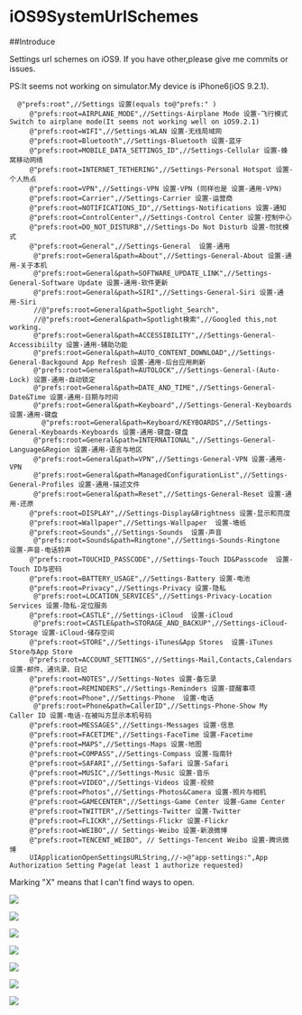 # iOS9SystemUrlSchemes

##Introduce

Settings url schemes on iOS9. If you have other,please give me commits or issues.

PS:It seems not working on simulator.My device is iPhone6(iOS 9.2.1).

```objc
  @"prefs:root",//Settings 设置(equals to@"prefs:" )
     @"prefs:root=AIRPLANE_MODE",//Settings-Airplane Mode 设置-飞行模式 Switch to airplane mode(It seems not working well on iOS9.2.1)
     @"prefs:root=WIFI",//Settings-WLAN 设置-无线局域网
     @"prefs:root=Bluetooth",//Settings-Bluetooth 设置-蓝牙
     @"prefs:root=MOBILE_DATA_SETTINGS_ID",//Settings-Cellular 设置-蜂窝移动网络
     @"prefs:root=INTERNET_TETHERING",//Settings-Personal Hotspot 设置-个人热点
     @"prefs:root=VPN",//Settings-VPN 设置-VPN (同样也是 设置-通用-VPN)
     @"prefs:root=Carrier",//Settings-Carrier 设置-运营商
     @"prefs:root=NOTIFICATIONS_ID",//Settings-Notifications 设置-通知
     @"prefs:root=ControlCenter",//Settings-Control Center 设置-控制中心
     @"prefs:root=DO_NOT_DISTURB",//Settings-Do Not Disturb 设置-勿扰模式
     @"prefs:root=General",//Settings-General  设置-通用
      @"prefs:root=General&path=About",//Settings-General-About 设置-通用-关于本机
      @"prefs:root=General&path=SOFTWARE_UPDATE_LINK",//Settings-General-Software Update 设置-通用-软件更新
      @"prefs:root=General&path=SIRI",//Settings-General-Siri 设置-通用-Siri
      //@"prefs:root=General&path=Spotlight_Search",
      //@"prefs:root=General&path=Spotlight検索",//Googled this,not working.
      @"prefs:root=General&path=ACCESSIBILITY",//Settings-General-Accessibiilty 设置-通用-辅助功能
      @"prefs:root=General&path=AUTO_CONTENT_DOWNLOAD",//Settings-General-Backgound App Refresh 设置-通用-后台应用刷新
      @"prefs:root=General&path=AUTOLOCK",//Settings-General-(Auto-Lock) 设置-通用-自动锁定
      @"prefs:root=General&path=DATE_AND_TIME",//Settings-General-Date&Time 设置-通用-日期与时间
      @"prefs:root=General&path=Keyboard",//Settings-General-Keyboards 设置-通用-键盘
        @"prefs:root=General&path=Keyboard/KEYBOARDS",//Settings-General-Keyboards-Keyboards 设置-通用-键盘-键盘
      @"prefs:root=General&path=INTERNATIONAL",//Settings-General-Language&Region 设置-通用-语言与地区
      @"prefs:root=General&path=VPN",//Settings-General-VPN 设置-通用-VPN
      @"prefs:root=General&path=ManagedConfigurationList",//Settings-General-Profiles 设置-通用-描述文件
      @"prefs:root=General&path=Reset",//Settings-General-Reset 设置-通用-还原
     @"prefs:root=DISPLAY",//Settings-Display&Brightness 设置-显示和亮度
     @"prefs:root=Wallpaper",//Settings-Wallpaper  设置-墙纸
     @"prefs:root=Sounds",//Settings-Sounds  设置-声音
      @"prefs:root=Sounds&path=Ringtone",//Settings-Sounds-Ringtone  设置-声音-电话铃声
     @"prefs:root=TOUCHID_PASSCODE",//Settings-Touch ID&Passcode  设置-Touch ID与密码
     @"prefs:root=BATTERY_USAGE",//Settings-Battery 设置-电池
     @"prefs:root=Privacy",//Settings-Privacy 设置-隐私
      @"prefs:root=LOCATION_SERVICES",//Settings-Privacy-Location Services 设置-隐私-定位服务
     @"prefs:root=CASTLE",//Settings-iCloud  设置-iCloud
      @"prefs:root=CASTLE&path=STORAGE_AND_BACKUP",//Settings-iCloud-Storage 设置-iCloud-储存空间
     @"prefs:root=STORE",//Settings-iTunes&App Stores  设置-iTunes Store与App Store
     @"prefs:root=ACCOUNT_SETTINGS",//Settings-Mail,Contacts,Calendars 设置-邮件、通讯录、日记
     @"prefs:root=NOTES",//Settings-Notes 设置-备忘录
     @"prefs:root=REMINDERS",//Settings-Reminders 设置-提醒事项
     @"prefs:root=Phone",//Settings-Phone  设置-电话
      @"prefs:root=Phone&path=CallerID",//Settings-Phone-Show My Caller ID 设置-电话-在被叫方显示本机号码
     @"prefs:root=MESSAGES",//Settings-Messages 设置-信息
     @"prefs:root=FACETIME",//Settings-FaceTime 设置-Facetime
     @"prefs:root=MAPS",//Settings-Maps 设置-地图
     @"prefs:root=COMPASS",//Settings-Compass 设置-指南针
     @"prefs:root=SAFARI",//Settings-Safari 设置-Safari
     @"prefs:root=MUSIC",//Settings-Music 设置-音乐
     @"prefs:root=VIDEO",//Settings-Videos 设置-视频
     @"prefs:root=Photos",//Settings-Photos&Camera 设置-照片与相机
     @"prefs:root=GAMECENTER",//Settings-Game Center 设置-Game Center
     @"prefs:root=TWITTER",//Settings-Twitter 设置-Twitter
     @"prefs:root=FLICKR",//Settings-Flickr 设置-Flickr
     @"prefs:root=WEIBO",// Settings-Weibo 设置-新浪微博
     @"prefs:root=TENCENT_WEIBO", // Settings-Tencent Weibo 设置-腾讯微博
     UIApplicationOpenSettingsURLString,//->@"app-settings:",App Authorization Setting Page(at least 1 authorize requested)
```

Marking "X" means that I can't find ways to open.

![](https://raw.githubusercontent.com/hstdt/iOS9SystemUrlSchemes/master/Images/Settings1.PNG)

![](https://raw.githubusercontent.com/hstdt/iOS9SystemUrlSchemes/master/Images/Settings2.PNG)

![](https://raw.githubusercontent.com/hstdt/iOS9SystemUrlSchemes/master/Images/Settings3.PNG)

![](https://raw.githubusercontent.com/hstdt/iOS9SystemUrlSchemes/master/Images/Settings4.PNG)

![](https://raw.githubusercontent.com/hstdt/iOS9SystemUrlSchemes/master/Images/General1.PNG)

![](https://raw.githubusercontent.com/hstdt/iOS9SystemUrlSchemes/master/Images/General2.PNG)

![](https://raw.githubusercontent.com/hstdt/iOS9SystemUrlSchemes/master/Images/AppAccess.PNG)
